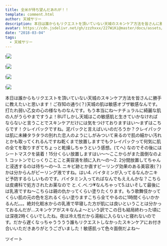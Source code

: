 ```yaml
---
title: 全米が待ち望んだあれが！！
template: comment.html
author: 天城サリー
description: 本日は誰からもリクエストを頂いていない天城のスキンケア方法を皆さんに勝手に教えたいと思います！ご存知の通り(？)天城の肌は敏感オブザ敏感なんです。打たれ弱い乙女の心の様なものなんです。もう本当にね〜...
avatar: https://cdn.jsdelivr.net/gh/zzzhxxx/227WiKi@master/docs/assets/photo/avatar/sally.jpg
date: "2018-03-04"
tags:
  - 天城サリー
---
```


!![](https://cdn.jsdelivr.net/gh/227WiKi/227WiKi-image@master/blog-image/sally-2018-03-04_1.jpg)

!![](https://cdn.jsdelivr.net/gh/227WiKi/227WiKi-image@master/blog-image/sally-2018-03-04_2.jpg)

!![](https://cdn.jsdelivr.net/gh/227WiKi/227WiKi-image@master/blog-image/sally-2018-03-04_3.jpg)

!![](https://cdn.jsdelivr.net/gh/227WiKi/227WiKi-image@master/blog-image/sally-2018-03-04_4.jpg)


本日は誰からもリクエストを頂いていない天城のスキンケア方法を皆さんに勝手に教えたいと思います！ご存知の通り(？)天城の肌は敏感オブザ敏感なんです。打たれ弱い乙女の心の様なものなんです。もう本当にね〜ナチュラルに綺麗な肌の人がうらやまですうよ！BUTしかし天城はこの敏感肌と生きていかなければならないと言うことでスキンケアだけには気をつけておりますはい〜まずはこちらです！クレイパックですね。泥パックと言えばいいのだろうか？クレイパックは肌に未練タラタラの別れた恋人のようにしがみついて来るので肌の細かい汚れとかも取ってくれるんですね乾くまで放置しますでもクレイパックって何気に肌の全てを取りすぎてちょっと乾燥しちゃうという感想。(てへ) なのでその後にはシートマスクを装着！15分くらい放置しますはい〜〜ここからがまた面倒なのよ1. コットンでじっくりことこと美容液を顔に入れ〜の〜2. 2分間放置してちゃんと浸透するのは待ち〜の〜3. ニキビ跡とか直すピーリング効果のある美容液(？)かは分からんがピーリング液ですね。はい4. バイタミンが入ってるなんかニキビ予防するらしいものです。バイタミン入ってればなんでもええんかな？こちらは皮膚科で処方されたお薬なので と.く.べ.つ💗なんちゃって5.はいそして最後には乳液ですね〜こちらは親の仇かってくらい塗りたくります。もう歌舞伎かってくらい肌の元の色を忘れるくらい塗りますこちら全てやるのに1時間くらいかかるんだ。。。絶対化粧水からの乳液で早寝した方が肌には良いということは分かっておるんだが...スキンケアがスキなんよ〜という訳でこの日も結局終わった頃には深夜2時くらいでしたね。夜は冷え性だから湯船に入らないと寝れないのです。だから遅くなっちゃうううう誰もリクエストしなかったスキンケアにお付き合いいただきありがとうございました！敏感肌って色々面倒だよね〜


ツイート



